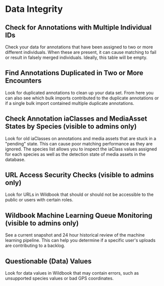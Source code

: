 # Data Integrity

## Check for Annotations with Multiple Individual IDs

Check your data for annotations that have been assigned to two or more different individuals. When these are present, it can cause matching to fail or result in falsely merged individuals. Ideally, this table will be empty.

## Find Annotations Duplicated in Two or More Encounters

Look for duplicated annotations to clean up your data set. From here you can also see which bulk imports contributed to the duplicate annotations or if a single bulk import contained multiple duplicate annotations.

## Check Annotation iaClasses and MediaAsset States by Species (visible to admins only)

Look for old iaClasses on annotations and media assets that are stuck in a "pending" state. This can cause poor matching performance as they are ignored. The species list allows you to inspect the iaClass values assigned for each species as well as the detection state of media assets in the database.

## URL Access Security Checks (visible to admins only)

Look for URLs in Wildbook that should or should not be accessible to the public or users with certain roles.

## Wildbook Machine Learning Queue Monitoring (visible to admins only)

See a current snapshot and 24 hour historical review of the machine learning pipeline. This can help you determine if a specific user's uploads are contributing to a backlog.

## Questionable (Data) Values

Look for data values in Wildbook that may contain errors, such as unsupported species values or bad GPS coordinates.
